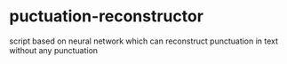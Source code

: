 # puctuation-reconstructor
script based on neural network which can reconstruct punctuation in text without any punctuation
